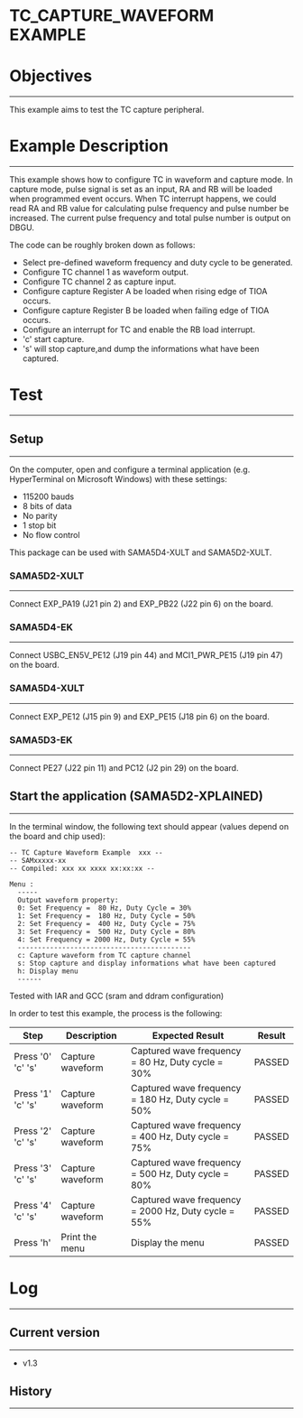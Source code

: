 TC_CAPTURE_WAVEFORM EXAMPLE
===========================

# Objectives
------------
This example aims to test the TC capture peripheral.

# Example Description
---------------------
This example shows how to configure TC in waveform and capture mode.
In capture mode, pulse signal is set as an input, RA and RB will be loaded when
programmed event occurs. When TC interrupt happens, we could read RA and RB
value for calculating pulse frequency and pulse number be increased. The current
pulse frequency and total pulse number is output on DBGU.

The code can be roughly broken down as follows:
 - Select pre-defined waveform frequency and duty cycle to be generated.
 - Configure TC channel 1 as waveform output.
 - Configure TC channel 2 as capture input.
 - Configure capture Register A be loaded when rising edge of TIOA occurs.
 - Configure capture Register B be loaded when failing edge of TIOA occurs.
 - Configure an interrupt for TC and enable the RB load interrupt.
 - 'c' start capture.
 - 's' will stop capture,and dump the informations what have been captured.

# Test
------
## Setup
--------
On the computer, open and configure a terminal application
(e.g. HyperTerminal on Microsoft Windows) with these settings:
 - 115200 bauds
 - 8 bits of data
 - No parity
 - 1 stop bit
 - No flow control

This package can be used with SAMA5D4-XULT and SAMA5D2-XULT.

### SAMA5D2-XULT
----------------
Connect EXP_PA19 (J21 pin 2) and EXP_PB22 (J22 pin 6) on the board.

### SAMA5D4-EK
----------------
Connect USBC_EN5V_PE12 (J19 pin 44) and MCI1_PWR_PE15 (J19 pin 47) on the board.

### SAMA5D4-XULT
----------------
Connect EXP_PE12 (J15 pin 9) and EXP_PE15 (J18 pin 6) on the board.

### SAMA5D3-EK
----------------
Connect PE27 (J22 pin 11) and PC12 (J2 pin 29) on the board.


## Start the application (SAMA5D2-XPLAINED)
-------------------------------------------
In the terminal window, the following text should appear (values depend on the
board and chip used):
```
-- TC Capture Waveform Example  xxx --
-- SAMxxxxx-xx
-- Compiled: xxx xx xxxx xx:xx:xx --
```

```
Menu :
  -----
  Output waveform property:
  0: Set Frequency =  80 Hz, Duty Cycle = 30%
  1: Set Frequency =  180 Hz, Duty Cycle = 50%
  2: Set Frequency =  400 Hz, Duty Cycle = 75%
  3: Set Frequency =  500 Hz, Duty Cycle = 80%
  4: Set Frequency = 2000 Hz, Duty Cycle = 55%
  -------------------------------------------
  c: Capture waveform from TC capture channel
  s: Stop capture and display informations what have been captured
  h: Display menu
  ------
```

Tested with IAR and GCC (sram and ddram configuration)

In order to test this example, the process is the following:

Step | Description | Expected Result | Result
-----|-------------|-----------------|-------
Press '0' 'c' 's' | Capture waveform | Captured wave frequency = 80 Hz, Duty cycle = 30% | PASSED
Press '1' 'c' 's' | Capture waveform | Captured wave frequency = 180 Hz, Duty cycle = 50% | PASSED
Press '2' 'c' 's' | Capture waveform | Captured wave frequency = 400 Hz, Duty cycle = 75% | PASSED
Press '3' 'c' 's' | Capture waveform | Captured wave frequency = 500 Hz, Duty cycle = 80% | PASSED
Press '4' 'c' 's' | Capture waveform | Captured wave frequency = 2000 Hz, Duty cycle = 55% | PASSED
Press 'h' | Print the menu | Display the menu | PASSED

# Log
-----
## Current version
------------------
 - v1.3

## History
----------
